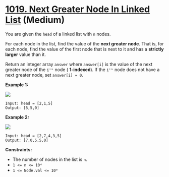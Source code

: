 # [1019. Next Greater Node In Linked List][link] (Medium)

[link]: https://leetcode.com/problems/next-greater-node-in-linked-list/

You are given the `head` of a linked list with `n` nodes.

For each node in the list, find the value of the **next greater node**. That is, for each node, find
the value of the first node that is next to it and has a **strictly larger** value than it.

Return an integer array `answer` where `answer[i]` is the value of the next greater node of the
`iᵗʰ` node ( **1-indexed**). If the `iᵗʰ` node does not have a next greater node, set `answer[i] =
0`.

**Example 1:**

![](https://assets.leetcode.com/uploads/2021/08/05/linkedlistnext1.jpg)

```
Input: head = [2,1,5]
Output: [5,5,0]
```

**Example 2:**

![](https://assets.leetcode.com/uploads/2021/08/05/linkedlistnext2.jpg)

```
Input: head = [2,7,4,3,5]
Output: [7,0,5,5,0]
```

**Constraints:**

- The number of nodes in the list is `n`.
- `1 <= n <= 10⁴`
- `1 <= Node.val <= 10⁹`
